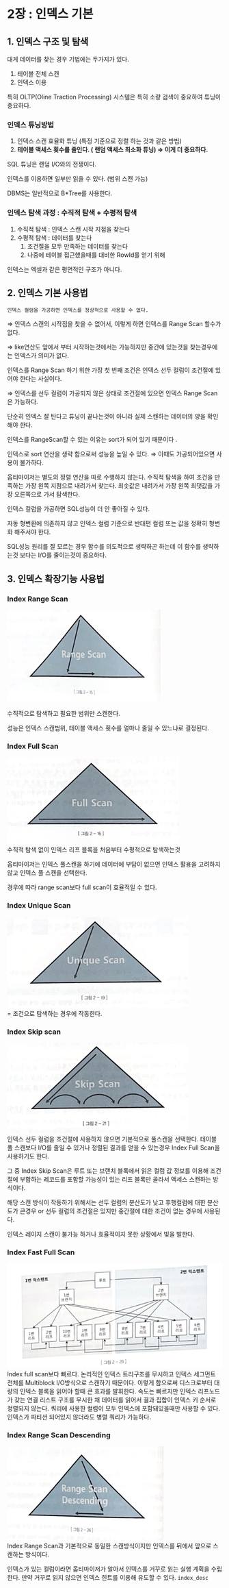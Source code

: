 # 2장 : 인덱스 기본

## 1. 인덱스 구조 및 탐색

대게 데이터를 찾는 경우 기법에는 두가지가 있다.

1. 테이블 전체 스캔
2. 인덱스 이용

특히 OLTP(Oline Traction Processing) 시스템은 특히 소량 검색이 중요하여 튜닝이 중요하다.

### 인덱스 튜닝방법

1. 인덱스 스캔 효율화 튜닝 (특정 기준으로 정렬 하는 것과 같은 방법)
2. **테이블 액세스 횟수를 줄인다. ( 랜덤 액세스 최소화 튜닝) ⇒ 이게 더 중요하다.**

SQL 튜닝은 랜덤 I/O와의 전쟁이다.

인덱스를 이용하면 일부만 읽을 수 있다. (범위 스캔 가능)

DBMS는 일반적으로 B*Tree를 사용한다.

### 인덱스 탐색 과정 : 수직적 탐색 + 수평적 탐색

1. 수직적 탐색  : 인덱스 스캔 시작 지점을 찾는다
2. 수평적 탐색 : 데이터를 찾는다
    1. 조건절을 모두 만족하는 데이터를 찾는다
    2. 나중에 테이블 접근했을때를 대비한 RowId를 얻기 위해

인덱스는  엑셀과 같은 평면적인 구조가 아니다.

## 2. 인덱스 기본 사용법

`인덱스 컬럼을 가공하면 인덱스를 정상적으로 사용할 수 없다.`

⇒ 인덱스 스캔의 시작점을 찾을 수 없어서, 이렇게 하면 인덱스를 Range Scan 할수가 없다.

⇒ like연산도 앞에서 부터 시작하는것에서는 가능하지만 중간에 있는것을 찾는경우에는 인덱스가 의미가 없다.

인덱스를 Range Scan 하기 위한 가장 첫 번째 조건은 인덱스 선두 컬럼이 조건절에 있어야 한다는 사실이다.

⇒ 인덱스를 선두 컬럼이 가공되지 않은 상태로 조건절에 있으면 인덱스 Range Scan은 가능하다.

단순히 인덱스 잘 탄다고 튜닝이 끝나는것이 아니라 실제 스캔하는 데이터의 양을 확인해야 한다.

인덱스를 RangeScan할 수 있는 이유는 sort가 되어 있기 때문이다 .

인덱스로 sort 연산을 생략 함으로써 성능을 높일 수 있다.  ⇒ 이때도 가공되어있으면 사용이 불가하다.

옵티마이저는 별도의 정렬 연산을 따로 수행하지 않는다. 수직적 탐색을 하여 조건을 만족하는 가장 왼쪽 지점으로 내려가서 찾는다. 최솟값은 내려가서 가장 왼쪽 최댓값을 가장 오른쪽으로 가서 탐색한다.

인덱스 컬럼을 가공하면 SQL성능이 더 안 좋아질 수 있다.

자동 형변환에 의존하지 않고 인덱스 컬럼 기준으로 반대편 컬럼 또는 값을 정확히 형변화 해주서야 한다.

SQL성능 원리를 잘 모르는 경우 함수를 의도적으로 생략하곤 하는데 이 함수를 생략하는것 보다는 I/O를 줄이는것이 중요하다.

## 3. 인덱스 확장기능 사용법

### Index Range Scan
![img.png](img/juhee-01.png)  

수직적으로 탐색하고 필요한 범위만 스캔한다.

성능은 인덱스 스캔범위, 테이블 액세스 횟수를 얼마나 줄일 수 있느냐로 결정된다.

### Index Full Scan
![img_1.png](img/juhee-02.png)  
수직적 탐색 없이 인덱스 리프 블록을 처음부터 수평적으로 탐색하는것

옵티마이저는 인덱스 풀스캔을 하기에 데이터에 부담이 없으면 인덱스 활용을 고려하지 않고 인덱스 풀 스캔을 선택한다.

경우에 따라 range scan보다 full scan이 효율적일 수 있다.

### Index Unique Scan
![img_2.png](img/juhee-03.png)  
= 조건으로 탐색하는 경우에 작동한다.

### Index Skip scan
![img_3.png](img/juhee-04.png)  
인덱스 선두 컬럼을 조건절에 사용하지 않으면 기본적으로 풀스캔을 선택한다. 테이블 풀 스캔보다 I/O를 줄일 수 있거나 정렬된 결과를 얻을 수 있는경우 Index Full Scan을 사용하기도 한다.

그 중 Index Skip Scan은 루트 또는 브랜치 블록에서 읽은 컬럼 값 정보를 이용해 조건절에 부합하는 레코드를 포함할 가능성이 있는 리프 블록만 골라서 액세스 스캔하는 방식이다.

해당 스캔 방식이 작동하기 위해서는 선두 컬럼의 분산도가 낮고 후행컬럼에 대한 분산도가 큰경우 or 선두 컬럼의 조건절은 있지만 중간절에 대한 조건이 없는 경우에 사용된다.

인덱스 레이지 스캔이 불가능 하거나 효율적이지 못한 상황에서 빛을 발한다.

### Index Fast Full Scan
![img_4.png](img/juhee-05.png)  
Index full scan보다 빠르다. 논리적인 인덱스 트리구조를 무시하고 인덱스 세그먼트 전체를 Multiblock I/O방식으로 스캔하기 때문이다.  이렇게 함으로써 디스크로부터 대량의 인덱스 블록을 읽어야 할때 큰 효과를 발휘한다. 속도는 빠르지만 인덱스 리프노드가 갖는 연결 리스트 구조를 무시한 채 데이터를 읽어서 결과 집합이 인덱스 키 순서로 정렬되지 않는다. 쿼리에 사용한 컬럼이 모두 인덱스에 포함돼있을때만 사용할 수 있다. 인덱스가 파티션 되어있지 않더라도 병렬 쿼리가 가능하다.

### Index Range Scan Descending
![img_5.png](img/juhee-06.png)  
Index Range Scan과 기본적으로 동일한 스캔방식이지만 인덱스를 뒤에서 앞으로 스캔하는 방식이다.

인덱스가 있는 컬럼이라면 옵티마이저가 알아서 인덱스를 거꾸로 읽는 실행 계획을 수립한다. 만약 거꾸로 읽지 않으면 인덱스 힌트를 이용해 유도할 수 있다. `index_desc`